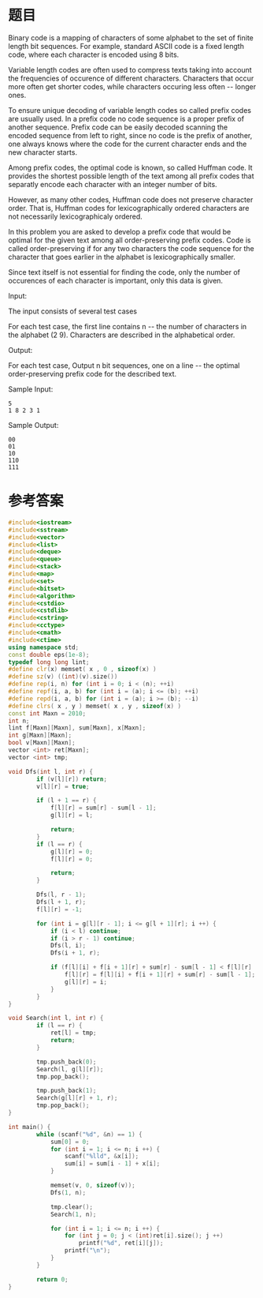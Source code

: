 # 题目
Binary code is a mapping of characters of some alphabet to the set of finite length bit sequences. For example, standard ASCII code is a fixed length code, where each character is encoded using 8 bits.

Variable length codes are often used to compress texts taking into account the frequencies of occurence of different characters. Characters that occur more often get shorter codes, while characters occuring less often -- longer ones.

To ensure unique decoding of variable length codes so called prefix codes are usually used. In a prefix code no code sequence is a proper prefix of another sequence. Prefix code can be easily decoded scanning the encoded sequence from left to right, since no code is the prefix of another, one always knows where the code for the current character ends and the new character starts.

Among prefix codes, the optimal code is known, so called Huffman code. It provides the shortest possible length of the text among all prefix codes that separatly encode each character with an integer number of bits.

However, as many other codes, Huffman code does not preserve character order. That is, Huffman codes for lexicographically ordered characters are not necessarily lexicographicaly ordered.

In this problem you are asked to develop a prefix code that would be optimal for the given text among all order-preserving prefix codes. Code is called order-preserving if for any two characters the code sequence for the character that goes earlier in the alphabet is lexicographically smaller.

Since text itself is not essential for finding the code, only the number of occurences of each character is important, only this data is given.

Input:

The input consists of several test cases

For each test case, the first line contains n -- the number of characters in the alphabet (2 9). Characters are described in the alphabetical order.

Output:

For each test case, Output n bit sequences, one on a line -- the optimal order-preserving prefix code for the described text.

Sample Input:
```
5
1 8 2 3 1
```
Sample Output:
```
00
01
10
110
111
```

# 参考答案
```c++
#include<iostream>
#include<sstream>
#include<vector>
#include<list>
#include<deque>
#include<queue>
#include<stack>
#include<map>
#include<set>
#include<bitset>
#include<algorithm>
#include<cstdio>
#include<cstdlib>
#include<cstring>
#include<cctype>
#include<cmath>
#include<ctime>
using namespace std;
const double eps(1e-8);
typedef long long lint;
#define clr(x) memset( x , 0 , sizeof(x) )
#define sz(v) ((int)(v).size())
#define rep(i, n) for (int i = 0; i < (n); ++i)
#define repf(i, a, b) for (int i = (a); i <= (b); ++i)
#define repd(i, a, b) for (int i = (a); i >= (b); --i)
#define clrs( x , y ) memset( x , y , sizeof(x) )
const int Maxn = 2010;
int n;
lint f[Maxn][Maxn], sum[Maxn], x[Maxn];
int g[Maxn][Maxn];
bool v[Maxn][Maxn];
vector <int> ret[Maxn];
vector <int> tmp;

void Dfs(int l, int r) {
        if (v[l][r]) return;
        v[l][r] = true;

        if (l + 1 == r) {
            f[l][r] = sum[r] - sum[l - 1];
            g[l][r] = l;

            return;
        }
        if (l == r) {
            g[l][r] = 0;
            f[l][r] = 0;

            return;        
        }

        Dfs(l, r - 1);
        Dfs(l + 1, r);
        f[l][r] = -1;

        for (int i = g[l][r - 1]; i <= g[l + 1][r]; i ++) {
            if (i < l) continue;
            if (i > r - 1) continue;
            Dfs(l, i);
            Dfs(i + 1, r);

            if (f[l][i] + f[i + 1][r] + sum[r] - sum[l - 1] < f[l][r] || f[l][r] == -1) {
                f[l][r] = f[l][i] + f[i + 1][r] + sum[r] - sum[l - 1];
                g[l][r] = i;
            }           
        }                
}

void Search(int l, int r) {
        if (l == r) {
            ret[l] = tmp;
            return;
        }

        tmp.push_back(0);
        Search(l, g[l][r]);
        tmp.pop_back();

        tmp.push_back(1);
        Search(g[l][r] + 1, r);
        tmp.pop_back();
}

int main() {
        while (scanf("%d", &n) == 1) {
            sum[0] = 0;
            for (int i = 1; i <= n; i ++) {
                scanf("%lld", &x[i]);
                sum[i] = sum[i - 1] + x[i];
            }

            memset(v, 0, sizeof(v));
            Dfs(1, n);            

            tmp.clear();
            Search(1, n);

            for (int i = 1; i <= n; i ++) {
                for (int j = 0; j < (int)ret[i].size(); j ++)
                    printf("%d", ret[i][j]);
                printf("\n");
            }
        }

        return 0;
}
